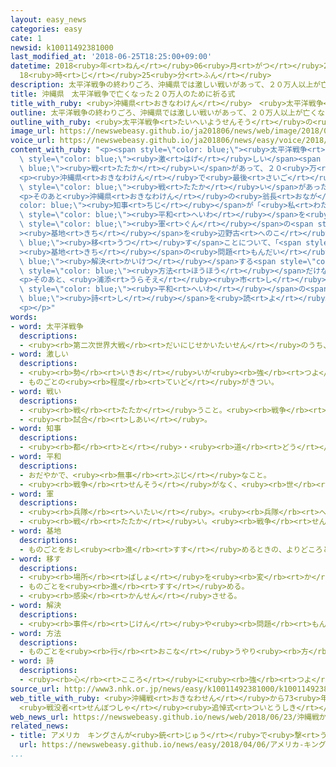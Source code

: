 ```yaml
---
layout: easy_news
categories: easy
cate: 1
newsid: k10011492381000
last_modified_at: '2018-06-25T18:25:00+09:00'
datetime: 2018<ruby>年<rt>ねん</rt></ruby>06<ruby>月<rt>がつ</rt></ruby>25<ruby>日<rt>にち</rt></ruby>
  18<ruby>時<rt>じ</rt></ruby>25<ruby>分<rt>ふん</rt></ruby>
description: 太平洋戦争の終わりごろ、沖縄県では激しい戦いがあって、２０万人以上が亡くなりました。
title: 沖縄県　太平洋戦争で亡くなった２０万人のために祈る式
title_with_ruby: <ruby>沖縄県<rt>おきなわけん</rt></ruby>　<ruby>太平洋戦争<rt>たいへいようせんそう</rt></ruby>で<ruby>亡<rt>な</rt></ruby>くなった２０<ruby>万<rt>まん</rt></ruby><ruby>人<rt>にん</rt></ruby>のために<ruby>祈<rt>いの</rt></ruby>る<ruby>式<rt>しき</rt></ruby>
outline: 太平洋戦争の終わりごろ、沖縄県では激しい戦いがあって、２０万人以上が亡くなりました。
outline_with_ruby: <ruby>太平洋戦争<rt>たいへいようせんそう</rt></ruby>の<ruby>終<rt>お</rt></ruby>わりごろ、<ruby>沖縄県<rt>おきなわけん</rt></ruby>では<ruby>激<rt>はげ</rt></ruby>しい<ruby>戦<rt>たたか</rt></ruby>いがあって、２０<ruby>万<rt>まん</rt></ruby><ruby>人<rt>にん</rt></ruby><ruby>以上<rt>いじょう</rt></ruby>が<ruby>亡<rt>な</rt></ruby>くなりました。
image_url: https://newswebeasy.github.io/ja201806/news/web/image/2018/06/23/K10011492381_1806231219_1806231220_01_03.jpg
voice_url: https://newswebeasy.github.io/ja201806/news/easy/voice/2018/06/25/k10011492381000.mp4
content_with_ruby: "<p><span style=\"color: blue;\"><ruby>太平洋戦争<rt>たいへいようせんそう</rt></ruby></span>の<ruby>終<rt>お</rt></ruby>わりごろ、<ruby>沖縄県<rt>おきなわけん</rt></ruby>では<span\
  \ style=\"color: blue;\"><ruby>激<rt>はげ</rt></ruby>しい</span><span style=\"color:\
  \ blue;\"><ruby>戦<rt>たたか</rt></ruby>い</span>があって、２０<ruby>万<rt>まん</rt></ruby><ruby>人<rt>にん</rt></ruby><ruby>以上<rt>いじょう</rt></ruby>が<ruby>亡<rt>な</rt></ruby>くなりました。</p>\n\
  <p><ruby>沖縄県<rt>おきなわけん</rt></ruby>で<ruby>最後<rt>さいご</rt></ruby>に<ruby>大<rt>おお</rt></ruby>きな<span\
  \ style=\"color: blue;\"><ruby>戦<rt>たたか</rt></ruby>い</span>があった<ruby>糸満市<rt>いとまんし</rt></ruby>の<ruby>平和<rt>へいわ</rt></ruby><ruby>祈念<rt>きねん</rt></ruby><ruby>公園<rt>こうえん</rt></ruby>では２３<ruby>日<rt>にち</rt></ruby>、<ruby>亡<rt>な</rt></ruby>くなった<ruby>人<rt>ひと</rt></ruby>たちのために<ruby>祈<rt>いの</rt></ruby>る<ruby>式<rt>しき</rt></ruby>がありました。<ruby>亡<rt>な</rt></ruby>くなった<ruby>人<rt>ひと</rt></ruby>の<ruby>家族<rt>かぞく</rt></ruby>など５１００<ruby>人<rt>にん</rt></ruby>が<ruby>式<rt>しき</rt></ruby>に<ruby>出席<rt>しゅっせき</rt></ruby>して、１２<ruby>時<rt>じ</rt></ruby>になるとみんなで<ruby>静<rt>しず</rt></ruby>かに<ruby>祈<rt>いの</rt></ruby>りました。</p>\n\
  <p>そのあと<ruby>沖縄県<rt>おきなわけん</rt></ruby>の<ruby>翁長<rt>おなが</rt></ruby><span style=\"\
  color: blue;\"><ruby>知事<rt>ちじ</rt></ruby></span>が「<ruby>私<rt>わたし</rt></ruby>たちは<span\
  \ style=\"color: blue;\"><ruby>平和<rt>へいわ</rt></ruby></span>を<ruby>大切<rt>たいせつ</rt></ruby>にする『<ruby>沖縄<rt>おきなわ</rt></ruby>の<ruby>心<rt>こころ</rt></ruby>』を<ruby>持<rt>も</rt></ruby>って<ruby>生<rt>い</rt></ruby>きていきます」と<ruby>話<rt>はな</rt></ruby>しました。そして、<ruby>普天間<rt>ふてんま</rt></ruby>にあるアメリカ<span\
  \ style=\"color: blue;\"><ruby>軍<rt>ぐん</rt></ruby></span>の<span style=\"color: blue;\"\
  ><ruby>基地<rt>きち</rt></ruby></span>を<ruby>辺野古<rt>へのこ</rt></ruby>に<span style=\"color:\
  \ blue;\"><ruby>移<rt>うつ</rt></ruby>す</span>ことについて、「<span style=\"color: blue;\"\
  ><ruby>基地<rt>きち</rt></ruby></span>の<ruby>問題<rt>もんだい</rt></ruby>を<span style=\"color:\
  \ blue;\"><ruby>解決<rt>かいけつ</rt></ruby></span>する<span style=\"color: blue;\"><ruby>方法<rt>ほうほう</rt></ruby></span>は、２０<ruby>年<rt>ねん</rt></ruby>も<ruby>前<rt>まえ</rt></ruby>に<ruby>決<rt>き</rt></ruby>まったこの<span\
  \ style=\"color: blue;\"><ruby>方法<rt>ほうほう</rt></ruby></span>だけなのでしょうか」と<ruby>話<rt>はな</rt></ruby>しました。</p>\n\
  <p>そのあと、<ruby>浦添<rt>うらそえ</rt></ruby><ruby>市<rt>し</rt></ruby>の<ruby>中学校<rt>ちゅうがっこう</rt></ruby>３<ruby>年生<rt>ねんせい</rt></ruby>の<ruby>相良<rt>さがら</rt></ruby><ruby>倫子<rt>りんこ</rt></ruby>さんが<ruby>自分<rt>じぶん</rt></ruby>で<ruby>作<rt>つく</rt></ruby>った<span\
  \ style=\"color: blue;\"><ruby>平和<rt>へいわ</rt></ruby></span>の<span style=\"color:\
  \ blue;\"><ruby>詩<rt>し</rt></ruby></span>を<ruby>読<rt>よ</rt></ruby>みました。</p>\n<p></p>\n\
  <p></p>"
words:
- word: 太平洋戦争
  descriptions:
  - <ruby><rb>第二次世界大戦</rb><rt>だいにじせかいたいせん</rt></ruby>のうち、１９４１<ruby><rb>年</rb><rt>ねん</rt></ruby>から１９４５<ruby><rb>年</rb><rt>ねん</rt></ruby>まで、<ruby><rb>太平洋地域</rb><rt>たいへいようちいき</rt></ruby>で<ruby><rb>行</rb><rt>おこな</rt></ruby>われた<ruby><rb>戦争</rb><rt>せんそう</rt></ruby>。<ruby><rb>日本</rb><rt>にっぽん</rt></ruby>と、アメリカ・イギリスなどの<ruby><rb>国々</rb><rt>くにぐに</rt></ruby>との<ruby><rb>戦</rb><rt>たたか</rt></ruby>いで、<ruby><rb>日本</rb><rt>にっぽん</rt></ruby>が<ruby><rb>敗</rb><rt>やぶ</rt></ruby>れて<ruby><rb>終</rb><rt>お</rt></ruby>わった。
- word: 激しい
  descriptions:
  - <ruby><rb>勢</rb><rt>いきお</rt></ruby>いが<ruby><rb>強</rb><rt>つよ</rt></ruby>い。
  - ものごとの<ruby><rb>程度</rb><rt>ていど</rt></ruby>がきつい。
- word: 戦い
  descriptions:
  - <ruby><rb>戦</rb><rt>たたか</rt></ruby>うこと。<ruby><rb>戦争</rb><rt>せんそう</rt></ruby>。<ruby><rb>争</rb><rt>あらそ</rt></ruby>い。
  - <ruby><rb>試合</rb><rt>しあい</rt></ruby>。
- word: 知事
  descriptions:
  - <ruby><rb>都</rb><rt>と</rt></ruby>・<ruby><rb>道</rb><rt>どう</rt></ruby>・<ruby><rb>府</rb><rt>ふ</rt></ruby>・<ruby><rb>県</rb><rt>けん</rt></ruby>などの<ruby><rb>政治</rb><rt>せいじ</rt></ruby>をとる、いちばん<ruby><rb>上</rb><rt>うえ</rt></ruby>の<ruby><rb>役目</rb><rt>やくめ</rt></ruby>。また、その<ruby><rb>人</rb><rt>ひと</rt></ruby>。
- word: 平和
  descriptions:
  - おだやかで、<ruby><rb>無事</rb><rt>ぶじ</rt></ruby>なこと。
  - <ruby><rb>戦争</rb><rt>せんそう</rt></ruby>がなく、<ruby><rb>世</rb><rt>よ</rt></ruby>の<ruby><rb>中</rb><rt>なか</rt></ruby>が<ruby><rb>無事</rb><rt>ぶじ</rt></ruby>に<ruby><rb>治</rb><rt>おさ</rt></ruby>まっていること。
- word: 軍
  descriptions:
  - <ruby><rb>兵隊</rb><rt>へいたい</rt></ruby>。<ruby><rb>兵隊</rb><rt>へいたい</rt></ruby>の<ruby><rb>集</rb><rt>あつ</rt></ruby>まり。
  - <ruby><rb>戦</rb><rt>たたか</rt></ruby>い。<ruby><rb>戦争</rb><rt>せんそう</rt></ruby>。
- word: 基地
  descriptions:
  - ものごとをおし<ruby><rb>進</rb><rt>すす</rt></ruby>めるときの、よりどころとする<ruby><rb>場所</rb><rt>ばしょ</rt></ruby>。
- word: 移す
  descriptions:
  - <ruby><rb>場所</rb><rt>ばしょ</rt></ruby>を<ruby><rb>変</rb><rt>か</rt></ruby>える。
  - ものごとを<ruby><rb>進</rb><rt>すす</rt></ruby>める。
  - <ruby><rb>感染</rb><rt>かんせん</rt></ruby>させる。
- word: 解決
  descriptions:
  - <ruby><rb>事件</rb><rt>じけん</rt></ruby>や<ruby><rb>問題</rb><rt>もんだい</rt></ruby>がうまくかたづくこと。
- word: 方法
  descriptions:
  - ものごとを<ruby><rb>行</rb><rt>おこな</rt></ruby>うやり<ruby><rb>方</rb><rt>かた</rt></ruby>。しかた。
- word: 詩
  descriptions:
  - <ruby><rb>心</rb><rt>こころ</rt></ruby>に<ruby><rb>強</rb><rt>つよ</rt></ruby>く<ruby><rb>感</rb><rt>かん</rt></ruby>じたことなどを、<ruby><rb>選</rb><rt>えら</rt></ruby>びぬかれたことばで<ruby><rb>書</rb><rt>か</rt></ruby>き<ruby><rb>表</rb><rt>あらわ</rt></ruby>したもの。うた。
source_url: http://www3.nhk.or.jp/news/easy/k10011492381000/k10011492381000.html
web_title_with_ruby: <ruby>沖縄戦<rt>おきなわせん</rt></ruby>から73<ruby>年<rt>ねん</rt></ruby>
  <ruby>戦没者<rt>せんぼつしゃ</rt></ruby><ruby>追悼式<rt>ついとうしき</rt></ruby><ruby>開<rt>ひら</rt></ruby>かれる
web_news_url: https://newswebeasy.github.io/news/web/2018/06/23/沖縄戦から73年-戦没者追悼式開かれる
related_news:
- title: アメリカ　キングさんが<ruby>銃<rt>じゅう</rt></ruby>で<ruby>撃<rt>う</rt></ruby>たれて<ruby>亡<rt>な</rt></ruby>くなってから５０<ruby>年<rt>ねん</rt></ruby>
  url: https://newswebeasy.github.io/news/easy/2018/04/06/アメリカ-キングさんが銃で撃たれて亡くなってから50年
...
```

